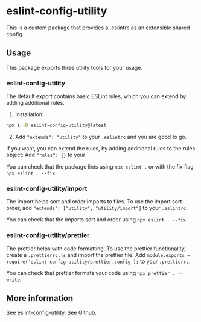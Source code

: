 # eslint-config-utility

This is a custom package that provides a .eslintrc as an extensible shared config.

## Usage

This package exports three utility tools for your usage.

### eslint-config-utility

The default export contains basic ESLint rules, which you can extend by adding additional rules.

1. Installation:

```sh
npm i -D eslint-config-utility@latest
```

2. Add `"extends": "utility"` to your `.eslintrc` and you are good to go.

If you want, you can extend the rules, by adding additional rules to the rules object:
Add `"rules": {}` to your `.

You can check that the package lints using `npx eslint .` or with the fix flag `npx eslint . --fix`.

### eslint-config-utility/import

The import helps sort and order imports to files.
To use the import sort order, add `"extends": ["utility", "utility/import"]` to your `.eslintrc`.

You can check that the imports sort and order using `npx eslint . --fix`.

### eslint-config-utility/prettier

The prettier helps with code formatting.
To use the prettier functionality, create a `.prettierrc.js` and import the prettier file. Add `module.exports = require('eslint-config-utility/prettier.config');` to your `.prettierrc`.

You can check that prettier formats your code using `npx prettier . --write`.

## More information

See [eslint-config-utility](https://www.npmjs.com/package/eslint-config-utility).
See [Github](https://github.com/stanley-agwu/utility-config).
